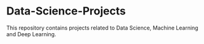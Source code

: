 # Data-Science-Projects
This repository contains projects related to Data Science, Machine Learning and Deep Learning.
